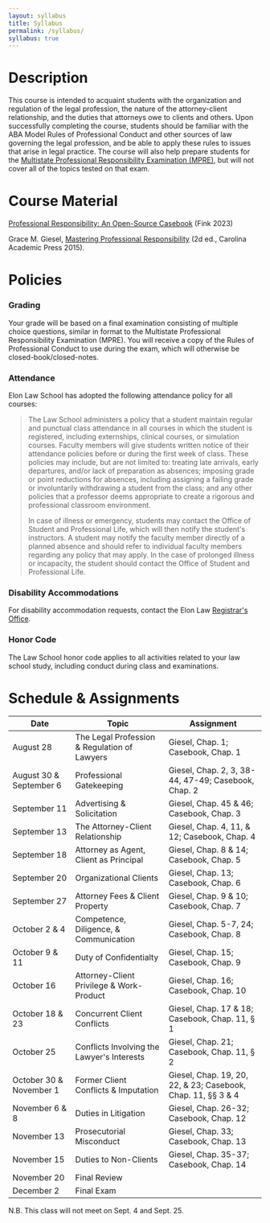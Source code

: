 ```yaml
---
layout: syllabus
title: Syllabus
permalink: /syllabus/
syllabus: true
---
```


# Description

This course is intended to acquaint students with the organization and regulation of the legal profession, the nature of the attorney-client relationship, and the duties that attorneys owe to clients and others. Upon successfully completing the course, students should be familiar with the ABA Model Rules of Professional Conduct and other sources of law governing the legal profession, and be able to apply these rules to issues that arise in legal practice. The course will also help prepare students for the [Multistate Professional Responsibility Examination (MPRE)](https://www.ncbex.org/exams/mpre/), but will not cover all of the topics tested on that exam. 

# Course Material

[Professional Responsibility: An Open-Source Casebook](../casebook) (Fink 2023)

Grace M. Giesel, [Mastering Professional Responsibility](https://cap-press.com/books/isbn/9781611636208/Mastering-Professional-Responsibility-Second-Edition) (2d ed., Carolina Academic Press 2015). 

# Policies

### Grading

Your grade will be based on a final examination consisting of multiple choice questions, similar in format to the Multistate Professional Responsibility Examination (MPRE). You will receive a copy of the Rules of Professional Conduct to use during the exam, which will otherwise be closed-book/closed-notes. 

### Attendance

Elon Law School has adopted the following attendance policy for all courses:

> The Law School administers a policy that a student maintain regular and punctual class attendance in all courses in which the student is registered, including externships, clinical courses, or simulation courses. Faculty members will give students written notice of their attendance policies before or during the first week of class. These policies may include, but are not limited to: treating late arrivals, early departures, and/or lack of preparation as absences; imposing grade or point reductions for absences, including assigning a failing grade or involuntarily withdrawing a student from the class; and any other policies that a professor deems appropriate to create a rigorous and professional classroom environment.
>   
> In case of illness or emergency, students may contact the Office of Student and Professional Life, which will then notify the student's instructors. A student may notify the faculty member directly of a planned absence and should refer to individual faculty members regarding any policy that may apply. In the case of prolonged illness or incapacity, the student should contact the Office of Student and Professional Life.

### Disability Accommodations

For disability accommodation requests, contact the Elon Law [Registrar's Office](https://www.elon.edu/u/law/academics/registrar/).

### Honor Code

The Law School honor code applies to all activities related to your law school study, including conduct during class and examinations.

# Schedule & Assignments 

 **Date** | **Topic**  | **Assignment**
--|---|--
 August 28 | The Legal Profession & Regulation of Lawyers | Giesel, Chap. 1; Casebook, Chap. 1
 August 30 & September 6 | Professional Gatekeeping | Giesel, Chap. 2, 3, 38-44, 47-49; Casebook, Chap. 2
 September 11 | Advertising & Solicitation | Giesel, Chap. 45 & 46; Casebook, Chap. 3
 September 13 | The Attorney-Client Relationship | Giesel, Chap. 4, 11, & 12; Casebook, Chap. 4
 September 18 | Attorney as Agent, Client as Principal |  Giesel, Chap. 8 & 14; Casebook, Chap. 5
 September 20 | Organizational Clients | Giesel, Chap. 13; Casebook, Chap. 6
 September 27 | Attorney Fees & Client Property | Giesel, Chap. 9 & 10; Casebook, Chap. 7
 October 2 & 4 | Competence, Diligence, & Communication| Giesel, Chap. 5-7, 24; Casebook, Chap. 8
 October 9 & 11 | Duty of Confidentialty | Giesel, Chap. 15; Casebook, Chap. 9
 October 16 | Attorney-Client Privilege & Work-Product | Giesel, Chap. 16; Casebook, Chap. 10
 October 18 & 23 | Concurrent Client Conflicts | Giesel, Chap. 17 & 18; Casebook, Chap. 11, § 1
 October 25 | Conflicts Involving the Lawyer's Interests | Giesel, Chap. 21; Casebook, Chap. 11, § 2 
 October 30 & November 1| Former Client Conflicts & Imputation | Giesel, Chap. 19, 20, 22, & 23; Casebook, Chap. 11, §§ 3 & 4
 November 6 & 8 | Duties in Litigation | Giesel, Chap. 26-32; Casebook, Chap. 12
 November 13 | Prosecutorial Misconduct | Giesel, Chap. 33; Casebook, Chap. 13
 November 15| Duties to Non-Clients | Giesel, Chap. 35-37; Casebook, Chap. 14 
 November 20  | Final Review |  &nbsp;
 December 2 | Final Exam | &nbsp;
 
 N.B. This class will not meet on Sept. 4 and Sept. 25.
